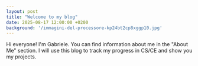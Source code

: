 ```yaml
---
layout: post
title: "Welcome to my blog"
date: 2025-08-17 12:00:00 +0200
background: '/immagini-del-processore-kp24bt2cp8xggp10.jpg'
---
```


Hi everyone! I'm Gabriele. You can find information about me in the "About Me" section. I will use this blog to track my progress in CS/CE and show you my projects.

